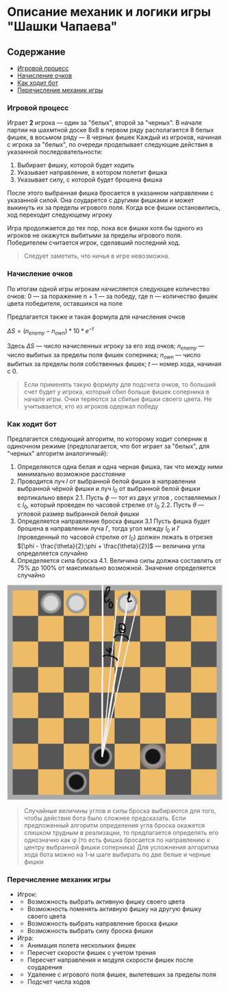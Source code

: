 # Описание механик и логики игры "Шашки Чапаева"

## Содержание

- [Игровой процесс](#игровой-процесс)
- [Начисление очков](#начисление-очков)
- [Как ходит бот](#как-ходит-бот)
- [Перечисление механик игры](#перечисление-механик-игры)

### Игровой процесс

Играет **2** игрока — один за "белых", второй за "черных".
В начале партии на шахмтной доске 8x8 в первом ряду располагается 8 белых фишек, в восьмом ряду — 8 черных фишек
Каждый из игроков, начиная с игрока за "белых", по очереди проделывает следующие действия в указанной последовательности:
1. Выбирает фишку, которой будет ходить
2. Указывает направление, в котором полетит фишка
3. Указывает силу, с которой будет брошена фишка

После этого выбранная фишка бросается в указанном направлении с указанной силой. Она соударется с другими фишками и может выкинуть их за пределы игрового поля. Когда все фишки остановились, ход переходит следующему игроку

Игра продолжается до тех пор, пока все фишки хотя бы одного из игроков не окажутся выбитыми за пределы игрового поля. Победителем считается игрок, сделавший последний ход. 
> Следует заметить, что ничья в игре невозможна.

### Начисление очков

По итогам одной игры игрокам начисляется следующее количество очков:
0 — за поражение
n + 1 — за победу, где n — количество фишек цвета победителя, оставшихся на поле

Предлагается также и такая формула для начисления очков

$`\Delta S = (n_{enemy} - n_{own}) * 10 * e^{-t}`$

Здесь $`\Delta S`$ — число начисленных игроку за его ход очков; $`n_{enemy}`$ — число выбитых за пределы поля фишек соперника; $`n_{own}`$ — число выбитых за пределы поля собственных фишек; $`t`$ — номер хода, начиная с 0.

> Если применять такую формулу для подсчета очков, то больший счет будет у игрока, который сбил больше фишек соперника в начале игры. Очки теряются за сбитые фишки своего цвета. Не учитывается, кто из игроков одержал победу

### Как ходит бот

Предлагается следующий алгоритм, по которому ходит соперник в одиночном режиме (предполагается, что бот играет за "белых", для "черных" алгоритм аналогичный):
1. Определяются одна белая и одна черная фишка, так что между ними минимально возможное расстояние
2. Проводится луч $`l`$ от выбранной белой фишки в направлении выбранной чёрной фишки и луч $`l_0`$ от выбранной белой фишки вертикально вверх
    2.1. Пусть $`\phi`$ — тот из двух углов , составляемых $`l`$ с $`l_0`$, который проведен по часовой стрелке от $`l_0`$
    2.2. Пусть $`\theta`$ — угловой размер выбранной белой фишки
3. Определяется направление броска фишки
    3.1 Пусть фишка будет брошена в направлении луча $`l'`$, тогда угол между $`l_0`$ и $`l'`$ (проведенный по часовой стрелке от $`l_0`$) должен лежать в отрезке $`[\phi - \frac{\theta}{2};\phi + \frac{\theta}{2}]`$ — величина угла определяется случайно
4. Определяется сила броска
    4.1. Величина силы должна составлять от 75% до 100% от максимально возможной. Значение определяется случайно

![Демонстрация обозначений](/demo.png)

> Случайные величины углов и силы броска выбираются для того, чтобы действия бота было сложнее предсказать.
> Если предложенный алгоритм определения угла броска окажется слишком трудным в реализации, то предлагается определять его однозначно как φ (то есть фишка бросается по направлению к центру выбранной фишки соперника)
> Для усложнения алгоритма хода бота можно на 1-м шаге выбирать по две белые и черные фишки

### Перечисление механик игры
* Игрок:
* * Возможность выбрать активную фишку своего цвета
* * Возможность поменять активную фишку на другую фишку своего цвета
* * Возможность выбрать направление броска фишки
* * Возможность выбрать силу броска фишки
* Игра:
* * Анимация полета нескольких фишек
* * Пересчет скорости фишек с учетом трения
* * Пересчет направления и модуля скорости фишек после соударения
* * Удаление с игрового поля фишек, вылетевших за пределы поля
* * Подсчет числа ходов
